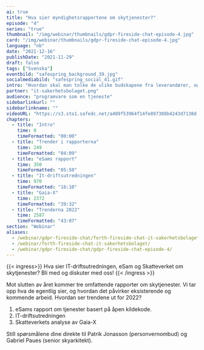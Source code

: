 ```yaml
---
ai: true
title: "Hva sier myndighetsrapportene om skytjenester?"
episode: "4"
series: "true"
thumbnail: "/img/webinar/thumbnails/gdpr-fireside-chat-episode-4.jpg"
card: "/img/webinar/thumbnails/gdpr-fireside-chat-episode-4.jpg"
language: "nb"
date: "2021-12-16"
publishDate: "2021-11-29"
draft: false
tags: ["Svenska"]
eventbild: "safespring_background_39.jpg"
socialmediabild: "safespring_social_41.gif"
intro: "Hvordan skal man tolke de ulike budskapene fra leverandører, og hvilke praktiske metoder kan selskaper allerede nå begynne å jobbe med uten å måtte bytte skytjeneste helt og holdent?"
partner: "it-sakerhetsbolaget.png"
audience: "programvare som en tjeneste"
sidebarlinkurl: ""
sidebarlinkname: ""
videoURL: "https://s3.sto1.safedc.net/a489f53964f14fe897308b4243d7138d:processedvideos/gdpr-fireside-chat-episode-4/master.m3u8"
chapters:
  - title: "Intro"
    time: 0
    timeFormatted: "00:00"
  - title: "Trender i rapporterna"
    time: 249
    timeFormatted: "04:09"
  - title: "eSams rapport"
    time: 350
    timeFormatted: "05:50"
  - title: "It-driftsutredningen"
    time: 970
    timeFormatted: "16:10"
  - title: "Gaia-X"
    time: 2372
    timeFormatted: "39:32"
  - title: "Trenderna 2022"
    time: 2587
    timeFormatted: "43:07"
section: "Webinar"
aliases:
  - /webinar/gdpr-fireside-chat/forth-fireside-chat-it-sakerhetsbolaget/
  - /webinar/forth-fireside-chat-it-sakerhetsbolaget/
  - /webinar/gdpr-fireside-chat/gdpr-fireside-chat-episode-4/
---
```


{{< ingress>}}
Hva sier IT-driftsutredningen, eSam og Skatteverket om skytjenester? Bli med og diskuter med oss!
{{< /ingress >}}

Mot slutten av året kommer tre omfattende rapporter om skytjenester. Vi tar opp hva de egentlig sier, og hvordan det påvirker eksisterende og kommende arbeid. Hvordan ser trendene ut for 2022?

1. eSams rapport om tjenester basert på åpen kildekode.
2. IT-driftsutredningen
3. Skatteverkets analyse av Gaia-X

Still spørsmålene dine direkte til Patrik Jonasson (personvernombud) og Gabriel Paues (senior skyarkitekt).
